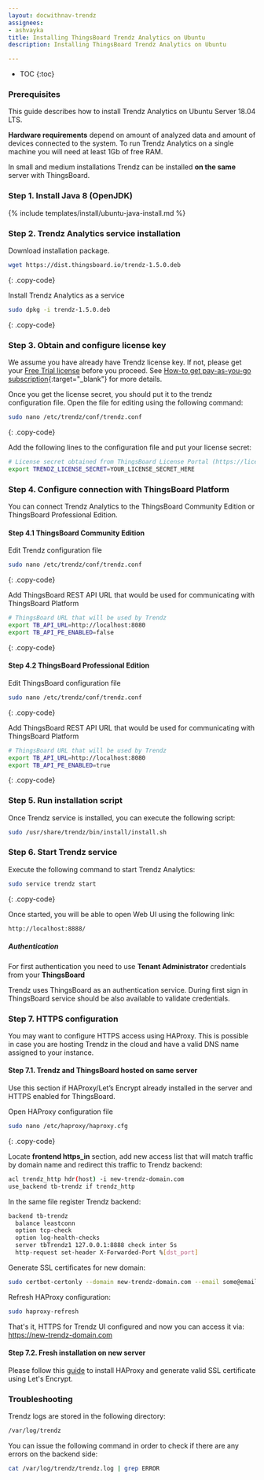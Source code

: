 ```yaml
---
layout: docwithnav-trendz
assignees:
- ashvayka
title: Installing ThingsBoard Trendz Analytics on Ubuntu
description: Installing ThingsBoard Trendz Analytics on Ubuntu

---
```


* TOC
{:toc}

### Prerequisites

This guide describes how to install Trendz Analytics on Ubuntu Server 18.04 LTS. 

**Hardware requirements** depend on amount of analyzed data and amount of devices connected to the system. 
To run Trendz Analytics on a single machine you will need at least 1Gb of free RAM.

In small and medium installations Trendz can be installed **on the same** server with ThingsBoard.

### Step 1. Install Java 8 (OpenJDK) 

{% include templates/install/ubuntu-java-install.md %}

### Step 2. Trendz Analytics service installation

Download installation package.

```bash
wget https://dist.thingsboard.io/trendz-1.5.0.deb
```
{: .copy-code}

Install Trendz Analytics as a service

```bash
sudo dpkg -i trendz-1.5.0.deb
```
{: .copy-code}

### Step 3. Obtain and configure license key 

We assume you have already have Trendz license key. If not, please get your [Free Trial license](/pricing/?active=trendz) before you proceed.
See [How-to get pay-as-you-go subscription](https://www.youtube.com/watch?v=dK-QDFGxWek){:target="_blank"} for more details.

Once you get the license secret, you should put it to the trendz configuration file. 
Open the file for editing using the following command:

```bash 
sudo nano /etc/trendz/conf/trendz.conf
``` 
{: .copy-code}

Add the following lines to the configuration file and put your license secret:

```bash
# License secret obtained from ThingsBoard License Portal (https://license.thingsboard.io)
export TRENDZ_LICENSE_SECRET=YOUR_LICENSE_SECRET_HERE
```

### Step 4. Configure connection with ThingsBoard Platform

You can connect Trendz Analytics to the ThingsBoard Community Edition or ThingsBoard Professional Edition.

#### Step 4.1 ThingsBoard Community Edition

Edit Trendz configuration file
```bash 
sudo nano /etc/trendz/conf/trendz.conf
``` 
{: .copy-code}

Add ThingsBoard REST API URL that would be used for communicating with ThingsBoard Platform

```bash
# ThingsBoard URL that will be used by Trendz
export TB_API_URL=http://localhost:8080
export TB_API_PE_ENABLED=false
```
{: .copy-code}


#### Step 4.2 ThingsBoard Professional Edition

Edit ThingsBoard configuration file
```bash 
sudo nano /etc/trendz/conf/trendz.conf
``` 
{: .copy-code}

Add ThingsBoard REST API URL that would be used for communicating with ThingsBoard Platform

```bash
# ThingsBoard URL that will be used by Trendz
export TB_API_URL=http://localhost:8080
export TB_API_PE_ENABLED=true
```
{: .copy-code}

### Step 5. Run installation script

Once Trendz service is installed, you can execute the following script:

```bash
sudo /usr/share/trendz/bin/install/install.sh
``` 

### Step 6. Start Trendz service

Execute the following command to start Trendz Analytics:

```bash
sudo service trendz start
```
{: .copy-code}
 
Once started, you will be able to open Web UI using the following link:

```bash
http://localhost:8888/
```

##### Authentication

For first authentication you need to use **Tenant Administrator** credentials from your **ThingsBoard**

Trendz uses ThingsBoard as an authentication service. During first sign in ThingsBoard service should be also available 
to validate credentials.

### Step 7. HTTPS configuration

You may want to configure HTTPS access using HAProxy. 
This is possible in case you are hosting Trendz in the cloud and have a valid DNS name assigned to your instance.

#### Step 7.1. Trendz and ThingsBoard hosted on same server

Use this section if HAProxy/Let’s Encrypt already installed in the server and HTTPS enabled for ThingsBoard.

Open HAProxy configuration file
```bash
sudo nano /etc/haproxy/haproxy.cfg
```
{: .copy-code}

Locate **frontend https_in** section, add new access list that will match traffic by domain name and redirect this traffic to Trendz backend:
```bash
acl trendz_http hdr(host) -i new-trendz-domain.com
use_backend tb-trendz if trendz_http
```

In the same file register Trendz backend:
```bash
backend tb-trendz
  balance leastconn
  option tcp-check
  option log-health-checks
  server tbTrendz1 127.0.0.1:8888 check inter 5s
  http-request set-header X-Forwarded-Port %[dst_port]
```

Generate SSL certificates for new domain:
```bash
sudo certbot-certonly --domain new-trendz-domain.com --email some@email.io
```

Refresh HAProxy configuration:
```bash
sudo haproxy-refresh
```

That's it, HTTPS for Trendz UI configured and now you can access it via:
https://new-trendz-domain.com


#### Step 7.2. Fresh installation on new server

Please follow this [guide](/docs/user-guide/install/pe/add-haproxy-ubuntu) to install HAProxy and generate valid SSL certificate using Let's Encrypt.

### Troubleshooting

Trendz logs are stored in the following directory:
 
```bash
/var/log/trendz
```

You can issue the following command in order to check if there are any errors on the backend side:
 
```bash
cat /var/log/trendz/trendz.log | grep ERROR
```
